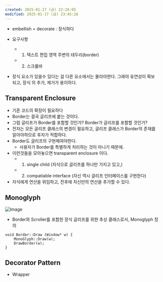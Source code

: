 ```yaml
---
created: 2025-01-17 (금) 22:26:05
modified: 2025-01-17 (금) 23:45:26
---
```

- embellish = decorate : 장식하다

- 요구사항
	- 1. 텍스트 편집 영역 주변의 테두리(border)
	- 2. 스크롤바
- 장식 요소가 있을수 있다는 걸 다른 요소에서는 몰라야한다. 그래야 유연성이 확보되고, 장식 의 추가, 제거가 용이하다.

## Transparent Enclosure
- 기존 코드의 확장이 필요하다
- Border는 결국 글리프에 붙는 것이다.
- 그럼 글리프가 Border를 포함할 것인가? Border가 글리프를 포함할 것인가?
- 전자는 모든 글리프 클래스의 변경이 필요하고, 글리프 클래스가 Border의 존재를 알아야하므로 후자가 적합하다.
- Border도 글리프의 구현체여야한다.
	- 사용자가 Border를 특별하게 처리하는 것이 아니기 때문에.
- 이런것들을 모아놓으면 transparent enclosure 이다.
	- 1. single child (자식으로 글리프를 하나만 가지고 있고,)
	- 2. compatiable interface (자신 역시 글리프 인터페이스를 구현한다)
- 자식에게 연산을 위임하고, 전후에 자신만의 연산을 추가할 수 있다.

## Monoglyph
![Image](https://github.com/user-attachments/assets/b0091e5d-fa4d-44eb-8a68-65f019fe1ad4)

- Border와 Scroller를 포함한 장식 글리프를 위한 추상 클래스로서, Monoglyph 정의

```
void Border::Draw (Window* w) {
	MonoGlyph::Draw(w);
	DrawBorder(w);
}
```

## Decorator Pattern

- Wrapper
